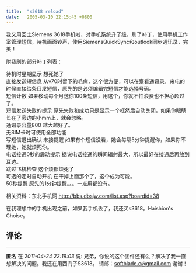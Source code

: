 ```yaml
---
title:  "s3618 reload"
date:   2005-03-10 22:15:45 +0800
---
```


我又用回土Siemens 3618手机啦，对手机系统升了级，刷了补丁，使用手机工作室管理短信，待机画面铃声，使用SiemensQuickSync和outlook同步通讯录，完美！  

附我刷的部分补丁列表：  

待机时星期显示 想死她了  
直接发送短信息 从v70时留下的毛病，这个很方便，可以在察看通讯录，来电的时候直接给条目发短信，原先的是必须编辑完短信才能选择号码。  
短信计数 如果移动每个月送你100条短信，用这个，你就不怕浪费也不担心超过了。  
短信发送失败的提示 原先失败和成功只是显示一个框然后自动关闭，如果你眼睛长在了旁边的小mm上，就会忽略。  
通讯录容量800 越大越好了。  
无SIM卡时可使用全部功能  
写短信退出确认
未接提醒 如果有个短信没看，她会每隔5分钟提醒你，如果你不理她，她就烦死你。  
电话接通0秒的震动提示 据说电话接通的瞬间辐射最大，所以最好在接通后再放到耳边。  
跳过飞机检查 这个烦都烦死了  
可选的定时自动开机 在干掉上面那个了，这个成为可能。  
50秒提醒 原先的1分钟提醒。。。一点用都没有。  

相关资料：东北手机网 http://bbs.dbsjw.com/list.asp?boardid=38  

在我理想中的手机出现之前，如果我手机丢了，我还买s3618。Haishion's Choise。  


## 评论

*****
**匿名** 在 *2011-04-24 22:19:03* 说: 兄弟，你说的这个固件还有么？解决了我一直想解决的问题。我还在用西门子S3618。
请邮：softblade.c@gmail.com
谢谢！

